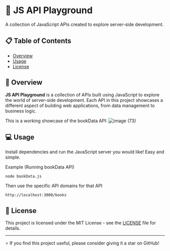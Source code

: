 # 🚀 JS API Playground

A collection of JavaScript APIs created to explore server-side development.

## 📋 Table of Contents

- [Overview](#-overview)
- [Usage](#-usage)
- [License](#-license)

## 🌟 Overview

**JS API Playground** is a collection of APIs built using JavaScript to explore the world of server-side development. Each API in this project showcases a different aspect of building web applications, from data management to business logic.

This is a working showcase of the bookData API:
![image (73)](https://github.com/user-attachments/assets/490b9b10-d7f6-4a0e-a4b1-38988e00b29b)

## 💻 Usage

Install dependencies and run the JavaScript server you would like! Easy and simple.

Example (Running bookData API)

`node bookData.js`

Then use the specific API domains for that API

`http://localhost:3000/books`

## 📄 License

This project is licensed under the MIT License - see the [LICENSE](LICENSE) file for details.

---

⭐ If you find this project useful, please consider giving it a star on GitHub!

